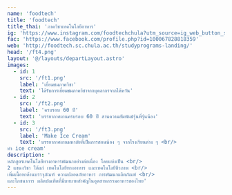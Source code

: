 ```yaml
---
name: 'foodtech'
title: 'foodtech'
title_thai: 'ภาควิชาเทคโนโลยีอาหาร'
ig: 'https://www.instagram.com/foodtechchula?utm_source=ig_web_button_share_sheet&igsh=ZDNlZDc0MzIxNw=='
fac: 'https://www.facebook.com/profile.php?id=100067828818359'
web: 'http://foodtech.sc.chula.ac.th/studyprograms-landing/'
head: '/ft4.png'
layout: '@/layouts/departLayout.astro'
images:
  - id: 1
    src: '/ft1.png'
    label: 'เยี่ยมชมภาควิชา'
    text: 'ได้รับการเยี่ยมชมภาควิชาจากบุคลากรจากไต้หวัน'
  - id: 2
    src: '/ft2.png'
    label: 'ครบรอบ 60 ปี'
    text: 'บรรยากาศงานครบรอบ 60 ปี สานความสัมพันธ์รุ่นพี่รุ่นน้อง'
  - id: 3
    src: '/ft3.png'
    label: 'Make Ice Cream'
    text: 'บรรยากาศงานมหาลัยที่เป็นการสอนน้อง ๆ จากโรงเรียนต่าง ๆ <br/>
ทำ ice cream'
description: '
หลักสูตรเทคโนโลยีทางอาหารพัฒนาอย่างต่อเนื่อง โดยแบ่งเป็น <br/>
2 แขนงวิชา ได้แก่ เทคโนโลยีทางอาหาร และเทคโนโลยีชีวภาพ <br/>
เพิ่มเนื้อหาด้านบรรจุภัณฑ์ ความปลอดภัยอาหาร การพัฒนาผลิตภัณฑ์ <br/>
และโภชนาการ ผลิตบัณฑิตที่มีบทบาทสำคัญในอุตสาหกรรมอาหารของไทย'
---
```

